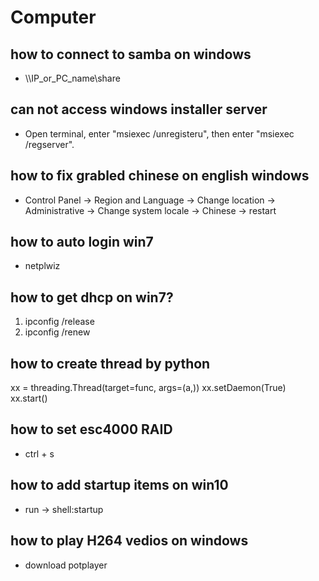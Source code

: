 # Computer

<!--QA1 Start-->
## how to connect to samba on windows
* \\\\IP_or_PC_name\\share

## can not access windows installer server
* Open terminal, enter "msiexec /unregisteru", then enter "msiexec /regserver".

## how to fix grabled chinese on english windows
* Control Panel -> Region and Language -> Change location -> Administrative -> Change system locale -> Chinese -> restart

## how to auto login win7
* netplwiz

## how to get dhcp on win7?
1. ipconfig /release
1. ipconfig /renew

## how to create thread by python
xx = threading.Thread(target=func, args=(a,))
xx.setDaemon(True)
xx.start()

## how to set esc4000 RAID
* ctrl + s

## how to add startup items on win10
* run -> shell:startup

## how to play H264 vedios on windows
* download potplayer

<!--QA1 End-->
